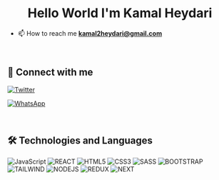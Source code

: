 <h1 align="center">Hello World I'm  Kamal Heydari</h1>

- 📫 How to reach me **kamal2heydari@gmail.com**

<br>

## 📠 Connect with me

<p align="left">
<a href="https://twitter.com/kamal3heydari" target="blank">

![Twitter](https://img.shields.io/badge/Twitter-1DA1F2?style=for-the-badge&logo=twitter&logoColor=white)
</a>

<a href="https://wa.me/+989394965621?text=Hello!" target="blank">

![WhatsApp](https://img.shields.io/badge/WhatsApp-25D366?style=for-the-badge&logo=WhatsApp&logoColor=white)
</a>

</p>

<br>

## 🛠 Technologies and Languages

<p align="left">

![JavaScript](https://img.shields.io/badge/JavaScript-323330?style=for-the-badge&logo=javascript&logoColor=F7DF1E)
![REACT](https://img.shields.io/badge/React-20232A?style=for-the-badge&logo=react&logoColor=61DAFB)
![HTML5](https://img.shields.io/badge/HTML5-E34F26?style=for-the-badge&logo=html5&logoColor=white)
![CSS3](https://img.shields.io/badge/CSS3-1572B6?style=for-the-badge&logo=css3&logoColor=white)
![SASS](https://img.shields.io/badge/sass-C45F92?style=for-the-badge&logo=sass&logoColor=white)
![BOOTSTRAP](https://img.shields.io/badge/bootstrap-8413EF?style=for-the-badge&logo=bootstrap&logoColor=white)
![TAILWIND](https://img.shields.io/badge/tailwindcss-0390AD?style=for-the-badge&logo=tailwindcss&logoColor=white)
![NODEJS](https://img.shields.io/badge/nodejs-85B933?style=for-the-badge&logo=node&logoColor=white)
![REDUX](https://img.shields.io/badge/Redux-593D88?style=for-the-badge&logo=redux&logoColor=white)
![NEXT](https://img.shields.io/badge/next.js-000000?style=for-the-badge&logo=nextdotjs&logoColor=white)

</p>

<br>
